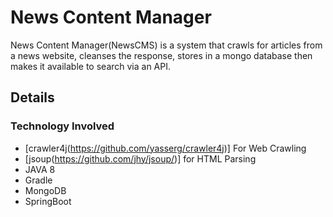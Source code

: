 # News Content Manager
News Content Manager(NewsCMS) is a system that crawls for articles from a news website, cleanses the response, stores in a mongo database then makes it available to search via an API.

## Details

### Technology Involved

- [crawler4j(https://github.com/yasserg/crawler4j)] For Web Crawling
- [jsoup(https://github.com/jhy/jsoup/)] for HTML Parsing
- JAVA 8
- Gradle
- MongoDB
- SpringBoot
